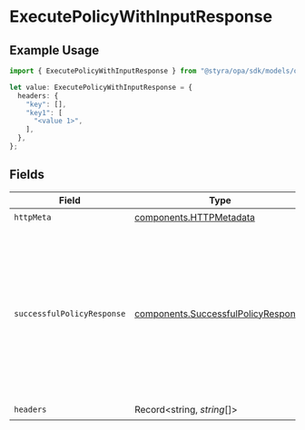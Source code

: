 # ExecutePolicyWithInputResponse

## Example Usage

```typescript
import { ExecutePolicyWithInputResponse } from "@styra/opa/sdk/models/operations";

let value: ExecutePolicyWithInputResponse = {
  headers: {
    "key": [],
    "key1": [
      "<value 1>",
    ],
  },
};
```

## Fields

| Field                                                                                                                                             | Type                                                                                                                                              | Required                                                                                                                                          | Description                                                                                                                                       |
| ------------------------------------------------------------------------------------------------------------------------------------------------- | ------------------------------------------------------------------------------------------------------------------------------------------------- | ------------------------------------------------------------------------------------------------------------------------------------------------- | ------------------------------------------------------------------------------------------------------------------------------------------------- |
| `httpMeta`                                                                                                                                        | [components.HTTPMetadata](../../../sdk/models/components/httpmetadata.md)                                                                         | :heavy_check_mark:                                                                                                                                | N/A                                                                                                                                               |
| `successfulPolicyResponse`                                                                                                                        | [components.SuccessfulPolicyResponse](../../../sdk/models/components/successfulpolicyresponse.md)                                                 | :heavy_minus_sign:                                                                                                                                | Success.<br/>The server also returns 200 if the path refers to an undefined document. In this case, the response will not contain a result property.<br/> |
| `headers`                                                                                                                                         | Record<string, *string*[]>                                                                                                                        | :heavy_check_mark:                                                                                                                                | N/A                                                                                                                                               |